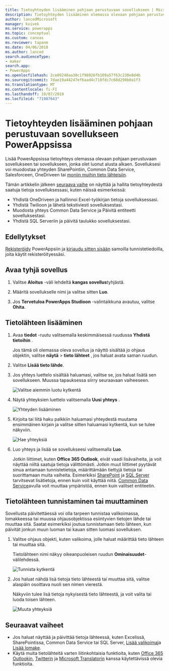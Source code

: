 ```yaml
---
title: Tietoyhteyden lisääminen pohjaan perustuvaan sovellukseen | Microsoft Docs
description: Tietoyhteyden lisääminen olemassa olevaan pohjaan perustuvaan sovellukseen tai tyhjään sovellukseen
author: lancedMicrosoft
manager: kvivek
ms.service: powerapps
ms.topic: conceptual
ms.custom: canvas
ms.reviewer: tapanm
ms.date: 04/06/2018
ms.author: lanced
search.audienceType:
- maker
search.app:
- PowerApps
ms.openlocfilehash: 2ce09240aa30c1f98926fb109a57f63c230e8d4b
ms.sourcegitcommit: 7dae19a44247ef6aad4c718fdc7c68d298b0a1f3
ms.translationtype: MT
ms.contentlocale: fi-FI
ms.lasthandoff: 10/07/2019
ms.locfileid: "71987643"
---
```

# <a name="add-a-data-connection-to-a-canvas-app-in-powerapps"></a>Tietoyhteyden lisääminen pohjaan perustuvaan sovellukseen PowerAppsissa

Lisää PowerAppsissa tietoyhteys olemassa olevaan pohjaan perustuvaan sovellukseen tai sovellukseen, jonka olet luonut alusta alkaen. Sovelluksesi voi muodostaa yhteyden SharePointiin, Common Data Service, Salesforceen, OneDriveen tai [moniin muihin tieto lähteisiin](connections-list.md).

Tämän artikkelin jälkeen [seuraava vaihe](#next-steps) on näyttää ja hallita tietoyhteydestä saatuja tietoja sovelluksessasi, kuten näissä esimerkeissä:

* Yhdistä OneDriveen ja hallinnoi Excel-työkirjan tietoja sovelluksessasi.
* Yhdistä Twilioon ja lähetä tekstiviesti sovelluksestasi.
* Muodosta yhteys Common Data Service ja Päivitä entiteetti sovelluksestasi.
* Yhdistä SQL Serveriin ja päivitä taulukko sovelluksestasi.

## <a name="prerequisites"></a>Edellytykset

[Rekisteröidy](../signup-for-powerapps.md) PowerAppsiin ja [kirjaudu sitten sisään](http://web.powerapps.com?utm_source=padocs&utm_medium=linkinadoc&utm_campaign=referralsfromdoc) samoilla tunnistetiedoilla, joita käytit rekisteröityessäsi.

## <a name="open-a-blank-app"></a>Avaa tyhjä sovellus

1. Valitse **Aloitus** -väli lehdeltä **kangas sovellus**tyhjästä.

1. Määritä sovellukselle nimi ja valitse sitten **Luo**.

1. Jos **Tervetuloa PowerApps Studioon** -valintaikkuna avautuu, valitse **Ohita**.

## <a name="add-data-source"></a>Tietolähteen lisääminen

1. Avaa **tiedot** -ruutu valitsemalla keskimmäisessä ruudussa **Yhdistä tietoihin** .

    Jos tämä oli olemassa oleva sovellus ja näyttö sisältää jo ohjaus objektin, valitse **näytä** > **tieto lähteet** , jos haluat avata saman ruudun.

1. Valitse **Lisää tieto lähde**.

1. Jos yhteys luettelo sisältää haluamasi, valitse se, jos haluat lisätä sen sovellukseen. Muussa tapauksessa siirry seuraavaan vaiheeseen.

    ![Valitse aiemmin luotu kytkentä](./media/add-data-connection/choose-existing-connection.png)

1. Näytä yhteyksien luettelo valitsemalla **Uusi yhteys** .

    ![Yhteyden lisääminen](./media/add-data-connection/add-connection.png)

1. Kirjoita tai liitä haku palkkiin haluamasi yhteydestä muutama ensimmäinen kirjain ja valitse sitten haluamasi kytkentä, kun se tulee näkyviin.

    ![Hae yhteyksiä](./media/add-data-connection/search-connections.png)

1. Luo yhteys ja lisää se sovellukseesi valitsemalla **Luo**.

    Jotkin liittimet, kuten **Office 365 Outlook**, eivät vaadi lisävaiheita, ja voit näyttää niiltä saatuja tietoja välittömästi. Jotkin muut liittimet pyytävät sinua antamaan tunnistetietoja, määrittämään tiettyjä tietoja tai suorittamaan muita vaiheita. Esimerkiksi [SharePoint](connections/connection-sharepoint-online.md) ja [SQL Server](connections/connection-azure-sqldatabase.md) tarvitsevat lisätietoja, ennen kuin voit käyttää niitä. [Common Data Service](connections/connection-common-data-service.md)avulla voit muuttaa ympäristöä, ennen kuin valitset entiteetin.

## <a name="identify-or-change-a-data-source"></a>Tietolähteen tunnistaminen tai muuttaminen
Sovellusta päivitettäessä voi olla tarpeen tunnistaa valikoimassa, lomakkeessa tai muussa ohjausobjektissa esiintyvien tietojen lähde tai muuttaa sitä. Saatat esimerkiksi joutua tunnistamaan tieto lähteen, kun päivität jonkun muun luoman tai kauan sitten luomasi sovelluksen.

1. Valitse ohjaus objekti, kuten valikoima, jolle haluat määrittää tieto lähteen tai muuttaa sitä.

    Tietolähteen nimi näkyy oikeanpuoleisen ruudun **Ominaisuudet**-välilehdessä.

    ![Tunnista kytkentä](./media/add-data-connection/identify-connection.png)

1. Jos haluat nähdä lisä tietoja tieto lähteestä tai muuttaa sitä, valitse alaspäin osoittava nuoli sen nimen vierestä.

    Näkyviin tulee lisä tietoja nykyisestä tieto lähteestä, ja voit valita tai luoda toisen lähteen.

    ![Muuta yhteyksiä](./media/add-data-connection/change-connection.png)

## <a name="next-steps"></a>Seuraavat vaiheet

* Jos haluat näyttää ja päivittää tietoja lähteessä, kuten Excelissä, SharePointissa, Common Data Service tai SQL Server, [Lisää valikoima](add-gallery.md)ja [Lisää lomake](add-form.md).
* Käytä muita tietolähteitä varten liitinkohtaisia funktioita, kuten [Office 365 Outlookin](connections/connection-office365-outlook.md), [Twitterin](connections/connection-twitter.md) ja [Microsoft Translatorin](connections/connection-microsoft-translator.md) kanssa käytettävissä olevia funktioita.
